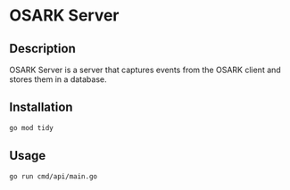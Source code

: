# OSARK Server

## Description

OSARK Server is a server that captures events from the OSARK client and stores them in a database.

## Installation

```bash
go mod tidy
```

## Usage

```bash
go run cmd/api/main.go
```
